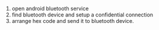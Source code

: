 1. open android bluetooth service
2. find bluetooth device and setup a confidential connection
3. arrange hex code and send it to bluetooth device.
